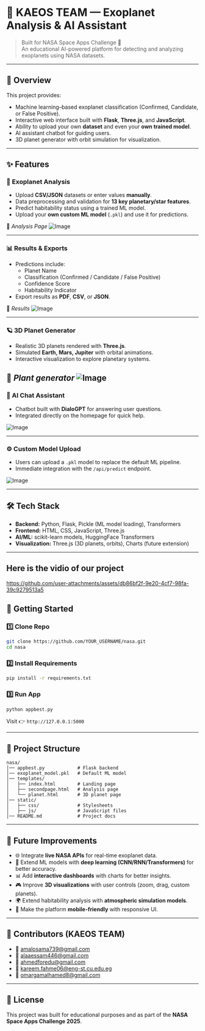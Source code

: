 # 🌌 KAEOS TEAM — Exoplanet Analysis & AI Assistant

> Built for NASA Space Apps Challenge 🚀  
> An educational AI-powered platform for detecting and analyzing exoplanets using NASA datasets.

---

## 📖 Overview
This project provides:
- Machine learning–based exoplanet classification (Confirmed, Candidate, or False Positive).
- Interactive web interface built with **Flask**, **Three.js**, and **JavaScript**.
- Ability to upload your own **dataset** and even your **own trained model**.
- AI assistant chatbot for guiding users.
- 3D planet generator with orbit simulation for visualization.

---

## ✨ Features

### 🔭 Exoplanet Analysis
- Upload **CSV/JSON** datasets or enter values **manually**.
- Data preprocessing and validation for **13 key planetary/star features**.
- Predict habitability status using a trained ML model.  
- Upload your **own custom ML model** (`.pkl`) and use it for predictions.  

📸 *Analysis Page*
![Image](https://github.com/user-attachments/assets/e414f42e-aedd-49fe-af73-ade782961c9d)

---

### 📊 Results & Exports
- Predictions include:
  - Planet Name  
  - Classification (Confirmed / Candidate / False Positive)  
  - Confidence Score  
  - Habitability Indicator  
- Export results as **PDF**, **CSV**, or **JSON**.  

📸 *Results*
![Image](https://github.com/user-attachments/assets/a3683951-7456-4034-af7f-48a7ce2870a7)

---

### 🪐 3D Planet Generator
- Realistic 3D planets rendered with **Three.js**.  
- Simulated **Earth, Mars, Jupiter** with orbital animations.  
- Interactive visualization to explore planetary systems.  

📸 *Plant generator*
![Image](https://github.com/user-attachments/assets/3a18295f-000b-4aa2-94d3-4845eb4856ba)
---

### 🤖 AI Chat Assistant
- Chatbot built with **DialoGPT** for answering user questions.  
- Integrated directly on the homepage for quick help.  

![Image](https://github.com/user-attachments/assets/4e5439bf-8048-42ae-933c-ade6e179a300)

---

### ⚙ Custom Model Upload
- Users can upload a `.pkl` model to replace the default ML pipeline.  
- Immediate integration with the `/api/predict` endpoint.  

![Image](https://github.com/user-attachments/assets/63cec2d0-3ba1-4434-9c53-38fb6dd8dc2e)

---

## 🛠️ Tech Stack
- **Backend:** Python, Flask, Pickle (ML model loading), Transformers  
- **Frontend:** HTML, CSS, JavaScript, Three.js  
- **AI/ML:** scikit-learn models, HuggingFace Transformers  
- **Visualization:** Three.js (3D planets, orbits), Charts (future extension)  

---
## Here is the vidio of our project 
https://github.com/user-attachments/assets/db86bf2f-9e20-4cf7-98fa-39c9279513a5

## 🚀 Getting Started

### 1️⃣ Clone Repo
```bash
git clone https://github.com/YOUR_USERNAME/nasa.git
cd nasa
```

### 2️⃣ Install Requirements
```bash
pip install -r requirements.txt
```

### 3️⃣ Run App
```bash
python appbest.py
```
Visit 👉 `http://127.0.0.1:5000`

---

## 📂 Project Structure
```
nasa/
│── appbest.py            # Flask backend
│── exoplanet_model.pkl   # Default ML model
│── templates/
│   ├── index.html        # Landing page
│   ├── secondpage.html   # Analysis page
│   └── planet.html       # 3D planet page
│── static/
│   ├── css/              # Stylesheets
│   ├── js/               # JavaScript files
│── README.md             # Project docs
```

---

## 🔮 Future Improvements
- 🌐 Integrate **live NASA APIs** for real-time exoplanet data.  
- 🧠 Extend ML models with **deep learning (CNN/RNN/Transformers)** for better accuracy.  
- 📊 Add **interactive dashboards** with charts for better insights.  
- 🎮 Improve **3D visualizations** with user controls (zoom, drag, custom planets).  
- 🌍 Extend habitability analysis with **atmospheric simulation models**.  
- 📱 Make the platform **mobile-friendly** with responsive UI.  

---

## 📧 Contributors (KAEOS TEAM)
- 📧 amalosama739@gmail.com  
- 📧 alaaessam446@gmail.com  
- 📧 ahmedforedu@gmail.com  
- 📧 kareem.fahme06@eng-st.cu.edu.eg  
- 📧 omargamalhamed8@gmail.com  

---

## 📝 License
This project was built for educational purposes and as part of the **NASA Space Apps Challenge 2025**.  
